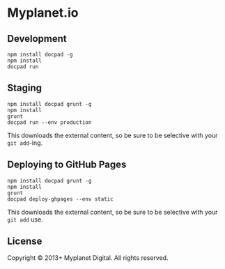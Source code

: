 # Myplanet.io

## Development

	npm install docpad -g
	npm install
	docpad run

## Staging

	npm install docpad grunt -g
	npm install
	grunt
	docpad run --env production

This downloads the external content, so be sure to be selective with your `git add`-ing.

## Deploying to GitHub Pages

	npm install docpad grunt -g
	npm install
	grunt
	docpad deploy-ghpages --env static

This downloads the external content, so be sure to be selective with your `git add` use.

## License

Copyright © 2013+ Myplanet Digital. All rights reserved.
